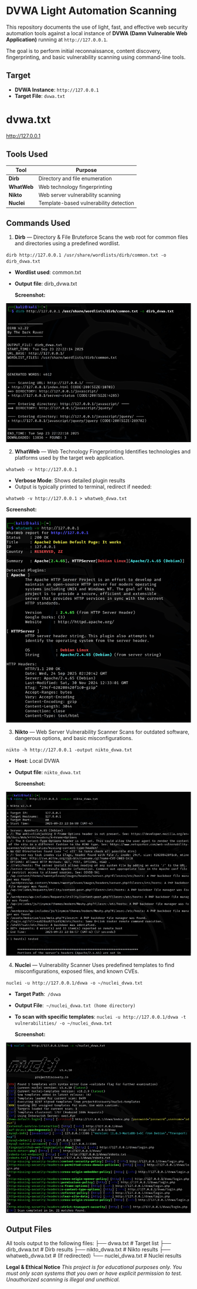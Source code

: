 # DVWA Light Automation Scanning

This repository documents the use of light, fast, and effective web security automation tools against a local instance of **DVWA (Damn Vulnerable Web Application)** running at `http://127.0.0.1`.

The goal is to perform initial reconnaissance, content discovery, fingerprinting, and basic vulnerability scanning using command-line tools.

## Target

- **DVWA Instance**: `http://127.0.0.1`
- **Target File**: `dvwa.txt`
  
# dvwa.txt
http://127.0.0.1

## Tools Used
| Tool        | Purpose                                |
| ----------- | -------------------------------------- |
| **Dirb**    | Directory and file enumeration         |
| **WhatWeb** | Web technology fingerprinting          |
| **Nikto**   | Web server vulnerability scanning      |
| **Nuclei**  | Template-based vulnerability detection |

## Commands Used
1. **Dirb** — Directory & File Bruteforce
Scans the web root for common files and directories using a predefined wordlist.

`dirb http://127.0.0.1 /usr/share/wordlists/dirb/common.txt -o dirb_dvwa.txt`

- **Wordlist used**: common.txt
- **Output file**: dirb_dvwa.txt

  **Screenshot:**
<p align="center">
  <img src="https://github.com/BAmisha-CS/Skill-Horison/blob/main/Assignment%205/Light%20automation/Dirb.png">
</p>

2. **WhatWeb** — Web Technology Fingerprinting
Identifies technologies and platforms used by the target web application.

`whatweb -v http://127.0.0.1`

- **Verbose Mode**: Shows detailed plugin results
- Output is typically printed to terminal, redirect if needed:
  
`whatweb -v http://127.0.0.1 > whatweb_dvwa.txt`

**Screenshot:**
<p align="center">
  <img src="https://github.com/BAmisha-CS/Skill-Horison/blob/main/Assignment%205/Light%20automation/whatweb.png">
</p>

3. **Nikto** — Web Server Vulnerability Scanner
Scans for outdated software, dangerous options, and basic misconfigurations.

`nikto -h http://127.0.0.1 -output nikto_dvwa.txt`

- **Host**: Local DVWA
- **Output file**: `nikto_dvwa.txt`

  **Screenshot:**
<p align="center">
  <img src="https://github.com/BAmisha-CS/Skill-Horison/blob/main/Assignment%205/Light%20automation/Nikto.png">
</p>

 4. **Nuclei** — Vulnerability Scanner
Uses predefined templates to find misconfigurations, exposed files, and known CVEs.

`nuclei -u http://127.0.0.1/dvwa -o ~/nuclei_dvwa.txt`

- **Target Path**:` /dvwa`
- **Output File**:` ~/nuclei_dvwa.txt (home directory)`
- **To scan with specific templates**: `nuclei -u http://127.0.0.1/dvwa -t vulnerabilities/ -o ~/nuclei_dvwa.txt`

  **Screenshot:**
<p align="center">
  <img src="https://github.com/BAmisha-CS/Skill-Horison/blob/main/Assignment%205/Light%20automation/nuclei.png">
</p>

## Output Files
All tools output to the following files:
├── dvwa.txt                 # Target list
├── dirb_dvwa.txt            # Dirb results
├── nikto_dvwa.txt           # Nikto results
├── whatweb_dvwa.txt         # (If redirected)
└── nuclei_dvwa.txt          # Nuclei results


**Legal & Ethical Notice**
*This project is for educational purposes only. You must only scan systems that you own or have explicit permission to test. Unauthorized scanning is illegal and unethical.*
